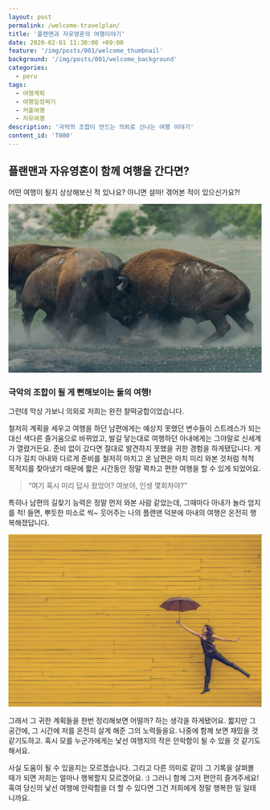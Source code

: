 ```yaml
---
layout: post
permalink: /welcome-travelplan/
title: '플랜맨과 자유영혼의 여행이야기'
date: 2020-02-01 11:30:00 +09:00
feature: '/img/posts/001/welcome_thumbnail'
background: '/img/posts/001/welcome_background'
categories:
  - peru
tags:
  - 여행계획
  - 여행일정짜기
  - 커플여행
  - 자유여행
description: '극악의 조합이 만드는 의외로 신나는 여행 이야기'
content_id: 'T000'
---
```


## 플랜맨과 자유영혼이 함께 여행을 간다면?

어떤 여행이 될지 상상해보신 적 있나요? 아니면 설마! 겪어본 적이 있으신가요?!



![극악의조합](/img/posts/001/01.jpg)

### 극악의 조합이 될 게 뻔해보이는 둘의 여행!

그런데 막상 가보니 의외로 저희는 완전 찰떡궁합이었습니다.

철저히 계획을 세우고 여행을 하던 남편에게는 예상치 못했던 변수들이 스트레스가 되는 대신 색다른 즐거움으로 바뀌었고, 발길 닿는대로 여행하던 아내에게는 그야말로 신세계가 열렸거든요. 준비 없이 갔다면 절대로 발견하지 못했을 귀한 경험을 하게됐답니다. 게다가 길치 아내와 다르게 준비를 철저히 마치고 온 남편은 마치 미리 와본 것처럼 척척 목적지를 찾아냈기 때문에 짧은 시간동안 정말 꽉차고 편한 여행을 할 수 있게 되었어요.

> “여기 혹시 미리 답사 왔었어? 여보야, 인생 몇회차야?”

특히나 남편의 길찾기 능력은 정말 먼저 와본 사람 같았는데, 그때마다 아내가 놀라 엄지를 척! 들면, 뿌듯한 미소로 씩~ 웃어주는 나의 플랜맨 덕분에 아내의 여행은 온전히 행복해졌답니다.

![행복한여행](/img/posts/001/03.jpg)

그래서 그 귀한 계획들을 한번 정리해보면 어떨까? 하는 생각을 하게됐어요. 짧지만 그 공간에, 그 시간에 저를 온전히 살게 해준 그의 노력들을요. 나중에 함께 보면 재밌을 것 같기도하고. 혹시 모를 누군가에게는 낯선 여행지의 작은 안락함이 될 수 있을 것 같기도 해서요.



사실 도움이 될 수 있을지는 모르겠습니다. 그리고 다른 의미로 같이 그 기록을 살펴볼 때가 되면 저희는 얼마나 행복할지 모르겠어요. :) 그러니 함께 그저 편안히 즐겨주세요! 혹여 당신의 낯선 여행에 안락함을 더 할 수 있다면 그건 저희에게 정말 행복한 일 일테니까요.
